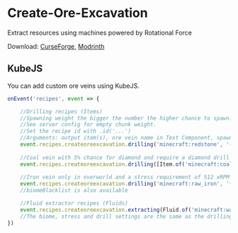 # Create-Ore-Excavation
Extract resources using machines powered by Rotational Force

Download: [CurseForge](https://www.curseforge.com/minecraft/mc-mods/create-ore-excavation), [Modrinth](https://modrinth.com/mod/create-ore-excavation)

## KubeJS
You can add custom ore veins using KubeJS.  
 
```js
onEvent('recipes', event => {

	//Drilling recipes (Items)
	//Spawning weight the bigger the number the higher chance to spawn.
	//See server config for empty chunk weight.
	//Set the recipe id with .id('...')
	//Arguments: output item(s), ore vein name in Text Component, spawning weight, extraction time in ticks at 32 RPM.
	event.recipes.createoreexcavation.drilling('minecraft:redstone', '{"text": "My redstone vein"}', 10, 100).id("my_vein1");
	
	//Coal vein with 5% chance for diamond and require a diamond drill and lava for drilling
	event.recipes.createoreexcavation.drilling([Item.of('minecraft:coal'), Item.of('minecraft:diamond').withChance(0.05)], '{"text": "My coal vein"}', 2, 1000).drill('createoreexcavation:diamond_drill').fluid('minecraft:lava').id("my_vein2");
	
	//Iron vein only in overworld and a stress requirement of 512 xRPM (default is 256 xRPM)
	event.recipes.createoreexcavation.drilling('minecraft:raw_iron', '{"text": "My iron vein"}', 10, 100).biomeWhitelist('forge:is_overworld').stress(512).id("my_vein3");
	//biomeBlacklist is also available

	//Fluid extractor recipes (Fluids)
	event.recipes.createoreexcavation.extracting(Fluid.of('minecraft:water', 400), '{"text": "Water well"}', 10, 100).id("my_vein4");
	//The biome, stress and drill settings are the same as the drilling recipe
})
```